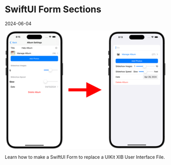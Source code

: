 # SwiftUI Form Sections
2024-06-04

![Convert UIKit Design to SwiftUI Form](UIKit_to_SwiftUI.png)

Learn how to make a SwiftUI Form to replace a UIKit XIB User Interface File.